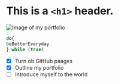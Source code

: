 # This is a `<h1>` header.
![Image of my portfolio](https://i.imgur.com/qsWSMoV.jpg)
```js
do{
beBetterEveryday
} while (true)
```
- [x] Turn ob GitHub paages
- [x] Outline my portfolio
- [ ] Introduce myself to the world 
